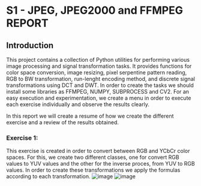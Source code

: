# S1 - JPEG, JPEG2000 and FFMPEG REPORT
## Introduction
This project contains a collection of Python utilities for performing various image processing and signal transformation tasks. It provides functions for color space conversion, image resizing, pixel serpentine pattern reading, RGB to BW transformation, run-lenght encoding method, and discrete signal transformations using DCT and DWT.
In order to create the tasks we should install some libraries as FFMPEG, NUMPY, SUBPROCESS and CV2.
For an easy execution and experimentation, we create a menu in order to execute each exercise individually and observe the results clearly.

In this report we will create a resume of how we create the different exercise and a review of the results obtained.

### Exercise 1:
This exercise is created in order to convert between RGB and YCbCr color spaces. For this, we create two different classes, one for convert RGB values to YUV values and the other for the inverse proces, from YUV to RGB values.
In order to create these transformations we apply the formulas according to each transformation.
![image](https://github.com/user-attachments/assets/cd6206b7-f625-41f8-9e92-418d059be1fe)
![image](https://github.com/user-attachments/assets/fc4e57ce-7049-4203-bdeb-7526af05e5a5)

